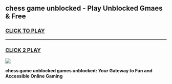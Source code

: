 
## chess game unblocked - Play Unblocked Gmaes & Free
<h3>
<a href="https://news.freeplayer.one?title=chess_game_unblocked&ref=23F">CLICK TO PLAY</a></h3>
<hr>

<h3>
<a href="https://news.freeplayer.one?title=chess_game_unblocked&ref=23F">CLICK 2 PLAY</a>
  
</h3>

<a href="https://news.freeplayer.one?title=chess_game_unblocked&ref=23F/"><img src="https://clearcache.store/games.png"></a>


**chess game unblocked games unblocked: Your Gateway to Fun and Accessible Online Gaming**
